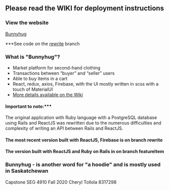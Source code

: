 ## Please read the WIKI for deployment instructions 

### View the website

[Bunnyhug](https://github.com/Cj4y/Bunnyhug/wiki/How-to-view-the-application)

***See code on the [rewrite](https://github.com/Cj4y/Bunnyhug/tree/rewrite) branch

### What is "Bunnyhug"?
* Market platform for second-hand clothing
* Transactions between “buyer” and “seller” users
* Able to buy items in a cart
* React, redux, axios, Firebase, with the UI mostly written in scss with a touch of MaterialUI
* [More details available on the Wiki](https://github.com/Cj4y/Bunnyhug/wiki)

#### Important to note:*** 
The original application with Ruby language with a PostgreSQL database using Rails and ReactJS was rewritten due to the numerous difficulties and complexity of writing an API between Rails and ReactJS.

#### The most recent version built with ReactJS, Firebase is on branch **rewrite**
#### The version built with ReactJS and Ruby on Rails in on branch **featureItem**

### Bunnyhug - is another word for "a hoodie" and is mostly used in Saskatchewan
Capstone SEG 4910 Fall 2020
Cheryl Tollola 8317298
